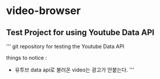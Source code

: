 # video-browser

## Test Project for using Youtube Data API
'''
git repository for testing the Youtube Data API

things to notice :
- 유투브 data api로 불러온 video는 광고가 안붙는다.
'''